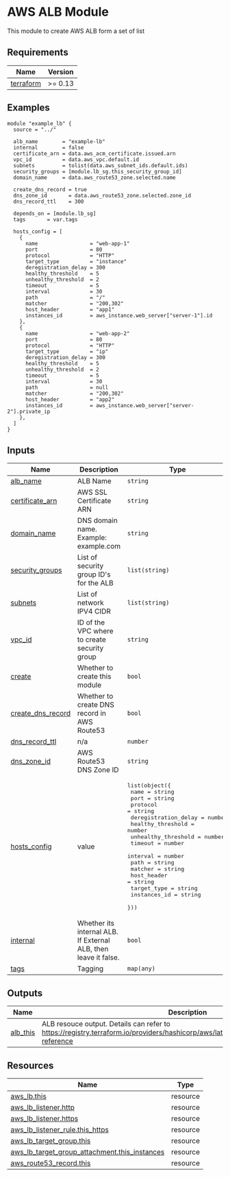 <!-- BEGIN_TF_DOCS -->
# AWS ALB Module

This module to create AWS ALB form a set of list

## Requirements

| Name | Version |
|------|---------|
| <a name="requirement_terraform"></a> [terraform](#requirement\_terraform) | >= 0.13 |

## Examples

```hcl
module "example_lb" {
  source = "../"

  alb_name        = "example-lb"
  internal        = false
  certificate_arn = data.aws_acm_certificate.issued.arn
  vpc_id          = data.aws_vpc.default.id
  subnets         = tolist(data.aws_subnet_ids.default.ids)
  security_groups = [module.lb_sg.this_security_group_id]
  domain_name     = data.aws_route53_zone.selected.name

  create_dns_record = true
  dns_zone_id       = data.aws_route53_zone.selected.zone_id
  dns_record_ttl    = 300

  depends_on = [module.lb_sg]
  tags       = var.tags

  hosts_config = [
    {
      name                 = "web-app-1"
      port                 = 80
      protocol             = "HTTP"
      target_type          = "instance"
      deregistration_delay = 300
      healthy_threshold    = 5
      unhealthy_threshold  = 2
      timeout              = 5
      interval             = 30
      path                 = "/"
      matcher              = "200,302"
      host_header          = "app1"
      instances_id         = aws_instance.web_server["server-1"].id
    },
    {
      name                 = "web-app-2"
      port                 = 80
      protocol             = "HTTP"
      target_type          = "ip"
      deregistration_delay = 300
      healthy_threshold    = 5
      unhealthy_threshold  = 2
      timeout              = 5
      interval             = 30
      path                 = null
      matcher              = "200,302"
      host_header          = "app2"
      instances_id         = aws_instance.web_server["server-2"].private_ip
    },
  ]
}

```

## Inputs

| Name | Description | Type | Default | Required |
|------|-------------|------|---------|:--------:|
| <a name="input_alb_name"></a> [alb\_name](#input\_alb\_name) | ALB Name | `string` | n/a | yes |
| <a name="input_certificate_arn"></a> [certificate\_arn](#input\_certificate\_arn) | AWS SSL Certificate ARN | `string` | n/a | yes |
| <a name="input_domain_name"></a> [domain\_name](#input\_domain\_name) | DNS domain name. Example: example.com | `string` | n/a | yes |
| <a name="input_security_groups"></a> [security\_groups](#input\_security\_groups) | List of security group ID's for the ALB | `list(string)` | n/a | yes |
| <a name="input_subnets"></a> [subnets](#input\_subnets) | List of network IPV4 CIDR | `list(string)` | n/a | yes |
| <a name="input_vpc_id"></a> [vpc\_id](#input\_vpc\_id) | ID of the VPC where to create security group | `string` | n/a | yes |
| <a name="input_create"></a> [create](#input\_create) | Whether to create this module | `bool` | `true` | no |
| <a name="input_create_dns_record"></a> [create\_dns\_record](#input\_create\_dns\_record) | Whether to create DNS record in AWS Route53 | `bool` | `true` | no |
| <a name="input_dns_record_ttl"></a> [dns\_record\_ttl](#input\_dns\_record\_ttl) | n/a | `number` | `300` | no |
| <a name="input_dns_zone_id"></a> [dns\_zone\_id](#input\_dns\_zone\_id) | AWS Route53 DNS Zone ID | `string` | `null` | no |
| <a name="input_hosts_config"></a> [hosts\_config](#input\_hosts\_config) | value | <pre>list(object({<br>    name                 = string<br>    port                 = string<br>    protocol             = string<br>    deregistration_delay = number<br>    healthy_threshold    = number<br>    unhealthy_threshold  = number<br>    timeout              = number<br>    interval             = number<br>    path                 = string<br>    matcher              = string<br>    host_header          = string<br>    target_type          = string<br>    instances_id         = string<br>  }))</pre> | `[]` | no |
| <a name="input_internal"></a> [internal](#input\_internal) | Whether its internal ALB. If External ALB, then leave it false. | `bool` | `false` | no |
| <a name="input_tags"></a> [tags](#input\_tags) | Tagging | `map(any)` | `{}` | no |

## Outputs

| Name | Description |
|------|-------------|
| <a name="output_alb_this"></a> [alb\_this](#output\_alb\_this) | ALB resouce output. Details can refer to https://registry.terraform.io/providers/hashicorp/aws/latest/docs/resources/lb#argument-reference |

## Resources

| Name | Type |
|------|------|
| [aws_lb.this](https://registry.terraform.io/providers/hashicorp/aws/latest/docs/resources/lb) | resource |
| [aws_lb_listener.http](https://registry.terraform.io/providers/hashicorp/aws/latest/docs/resources/lb_listener) | resource |
| [aws_lb_listener.https](https://registry.terraform.io/providers/hashicorp/aws/latest/docs/resources/lb_listener) | resource |
| [aws_lb_listener_rule.this_https](https://registry.terraform.io/providers/hashicorp/aws/latest/docs/resources/lb_listener_rule) | resource |
| [aws_lb_target_group.this](https://registry.terraform.io/providers/hashicorp/aws/latest/docs/resources/lb_target_group) | resource |
| [aws_lb_target_group_attachment.this_instances](https://registry.terraform.io/providers/hashicorp/aws/latest/docs/resources/lb_target_group_attachment) | resource |
| [aws_route53_record.this](https://registry.terraform.io/providers/hashicorp/aws/latest/docs/resources/route53_record) | resource |
<!-- END_TF_DOCS -->    